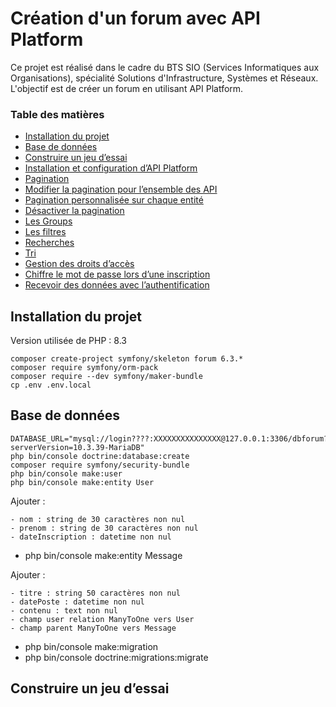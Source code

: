 # Création d'un forum avec API Platform

Ce projet est réalisé dans le cadre du BTS SIO (Services Informatiques aux Organisations), spécialité Solutions d'Infrastructure, Systèmes et Réseaux. L'objectif est de créer un forum en utilisant API Platform.

### Table des matières

- [Installation du projet](#installation-du-projet)
- [Base de données](#base-de-données)
- [Construire un jeu d’essai](#construire-un-jeu-d’essai)
- [Installation et configuration d’API Platform](#installation-et-configuration-d’api-platform)
- [Pagination](#pagination)
- [Modifier la pagination pour l’ensemble des API](#modifier-la-pagination-pour-l’ensemble-des-api)
- [Pagination personnalisée sur chaque entité](#pagination-personnalisée-sur-chaque-entité)
- [Désactiver la pagination](#désactiver-la-pagination)
- [Les Groups](#les-groups)
- [Les filtres](#les-filtres)
- [Recherches](#recherches)
- [Tri](#tri)
- [Gestion des droits d’accès](#gestion-des-droits-d’accès)
- [Chiffre le mot de passe lors d’une inscription](#chiffre-le-mot-de-passe-lors-d’une-inscription)
- [Recevoir des données avec l’authentification](#recevoir-des-données-avec-l’authentification)

## Installation du projet

Version utilisée de PHP : 8.3

```
composer create-project symfony/skeleton forum 6.3.*
composer require symfony/orm-pack
composer require --dev symfony/maker-bundle
cp .env .env.local
```

## Base de données

```
DATABASE_URL="mysql://login????:XXXXXXXXXXXXXXX@127.0.0.1:3306/dbforum?serverVersion=10.3.39-MariaDB"
php bin/console doctrine:database:create
composer require symfony/security-bundle
php bin/console make:user
php bin/console make:entity User
```

Ajouter :

```
- nom : string de 30 caractères non nul
- prenom : string de 30 caractères non nul
- dateInscription : datetime non nul
```

- php bin/console make:entity Message

Ajouter :

```
- titre : string 50 caractères non nul
- datePoste : datetime non nul
- contenu : text non nul
- champ user relation ManyToOne vers User
- champ parent ManyToOne vers Message
```

- php bin/console make:migration
- php bin/console doctrine:migrations:migrate

## Construire un jeu d’essai
